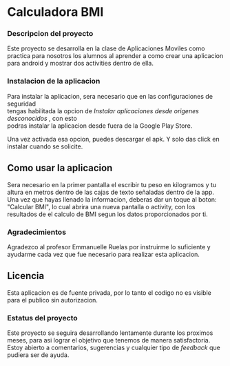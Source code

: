 # Calculadora BMI # 
 ### Descripcion del proyecto #
 Este proyecto se desarrolla en la clase de Aplicaciones Moviles como practica para nosotros los alumnos al aprender a como crear una aplicacion para android y mostrar dos activities dentro de ella.
 
 ### Instalacion de la aplicacion #
 Para instalar la aplicacion, sera necesario que en las configuraciones de seguridad \
 tengas habilitada la opcion de *Instalar aplicaciones desde origenes desconocidos* , con esto\
 podras instalar la aplicacion desde fuera de la Google Play Store.
 
 Una vez activada esa opcion, puedes descargar el apk.
 Y solo das click en instalar cuando se solicite.
 
 ## Como usar la aplicacion #
 
Sera necesario en la primer pantalla el escribir tu peso en kilogramos y tu altura en metros dentro de las cajas de texto señaladas dentro de la app.
Una vez que hayas llenado la informacion, deberas dar un toque al boton:  "Calcular BMI", lo cual abrira una nueva pantalla o activity, con los resultados de el calculo de BMI segun los datos proporcionados por ti.

### Agradecimientos #
Agradezco al profesor Emmanuelle Ruelas por instruirme lo suficiente y ayudarme cada vez que fue necesario para realizar esta aplicacion. 

## Licencia # 
Esta aplicacion es de fuente privada, por lo tanto el codigo no es visible para el publico sin autorizacion. 
 ### Estatus del proyecto #
 Este proyecto se seguira desarrollando lentamente durante los proximos meses, para asi lograr el objetivo que tenemos de manera satisfactoria.
 Estoy abierto a comentarios, sugerencias y cualquier tipo de *feedback* que pudiera ser de ayuda.
